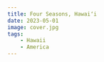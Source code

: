 ```yaml
---
title: Four Seasons, Hawaiʻi
date: 2023-05-01
image: cover.jpg
tags:
    - Hawaii
    - America
---
```


